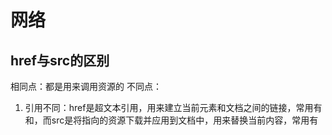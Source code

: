 # 网络

## href与src的区别

相同点：都是用来调用资源的
不同点：
1. 引用不同：href是超文本引用，用来建立当前元素和文档之间的链接，常用有<link>和<a>，而src是将指向的资源下载并应用到文档中，用来替换当前内容，常用有<script>和<img>
2. 渲染机制不同：href会跟html解析同时渲染，不会停止对文档的处理，而src是要暂停其他资源的下载和处理，直到解析并渲染为此，所以js一般放在底部。

